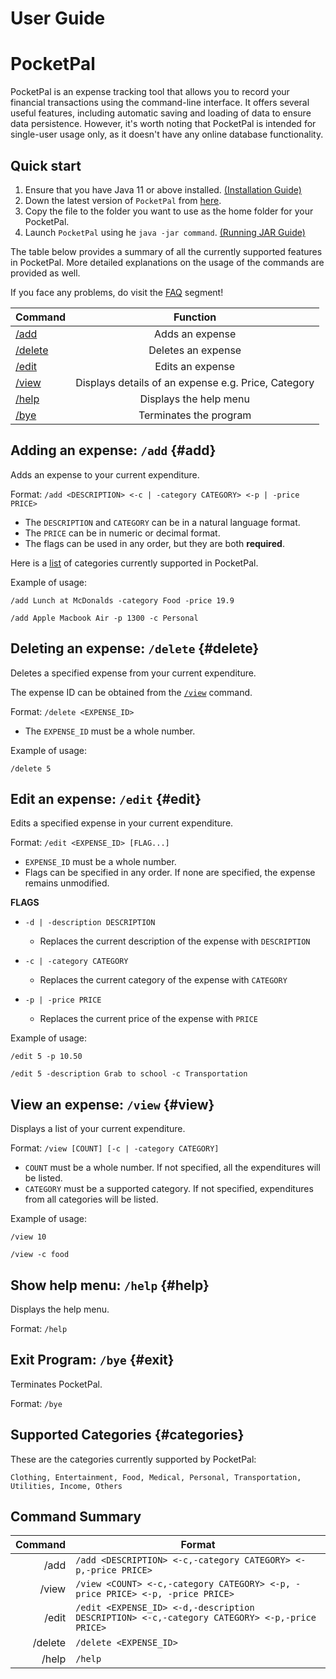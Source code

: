# User Guide

# PocketPal

PocketPal is an expense tracking tool that allows you to record your financial transactions using the command-line interface. It offers several useful features, including automatic saving and loading of data to ensure data persistence. However, it's worth noting that PocketPal is intended for single-user usage only, as it doesn't have any online database functionality.

## Quick start

1. Ensure that you have Java 11 or above installed. [(Installation Guide)](https://docs.oracle.com/en/java/javase/11/install/overview-jdk-installation.html#GUID-8677A77F-231A-40F7-98B9-1FD0B48C346A)
2. Down the latest version of `PocketPal` from [here]().
2. Copy the file to the folder you want to use as the home folder for your PocketPal.
3. Launch `PocketPal` using he `java -jar command`. [(Running JAR Guide)](https://se-education.org/guides/tutorials/jar.html#running-jar-files)


<!-- @@author adenteo -->
The table below provides a summary of all the currently supported features in PocketPal.
More detailed explanations on the usage of the commands are provided as well.

If you face any problems, do visit the [FAQ](../faq) segment!

| Command            |                      Function                       |
| ------------------ | :-------------------------------------------------: |
| [/add](#add)       |                   Adds an expense                   |
| [/delete](#delete) |                 Deletes an expense                  |
| [/edit](#edit)     |                  Edits an expense                   |
| [/view](#view)     | Displays details of an expense e.g. Price, Category |
| [/help](#help)     |               Displays the help menu                |
| [/bye](#bye)       |               Terminates the program                |

## Adding an expense: `/add` {#add}

Adds an expense to your current expenditure.

Format: `/add <DESCRIPTION> <-c | -category CATEGORY> <-p | -price PRICE>`

- The `DESCRIPTION` and `CATEGORY` can be in a natural language format.
- The `PRICE` can be in numeric or decimal format.
- The flags can be used in any order, but they are both **required**.

Here is a [list](#categories) of categories currently supported in PocketPal.

Example of usage:

`/add Lunch at McDonalds -category Food -price 19.9`

`/add Apple Macbook Air -p 1300 -c Personal`

## Deleting an expense: `/delete` {#delete}

Deletes a specified expense from your current expenditure.

The expense ID can be obtained from the [`/view`](#view) command.

Format: `/delete <EXPENSE_ID>`

- The `EXPENSE_ID` must be a whole number.

Example of usage:

`/delete 5`

## Edit an expense: `/edit` {#edit}

Edits a specified expense in your current expenditure.

Format: `/edit <EXPENSE_ID> [FLAG...]`

- `EXPENSE_ID` must be a whole number.
- Flags can be specified in any order. If none are specified, the expense remains unmodified.

__FLAGS__

- `-d | -description DESCRIPTION`
    - Replaces the current description of the expense with `DESCRIPTION`

- `-c | -category CATEGORY`
    - Replaces the current category of the expense with `CATEGORY`

- `-p | -price PRICE`
    - Replaces the current price of the expense with `PRICE`

Example of usage:

`/edit 5 -p 10.50`

`/edit 5 -description Grab to school -c Transportation`

## View an expense: `/view` {#view}

Displays a list of your current expenditure.

Format: `/view [COUNT] [-c | -category CATEGORY]`

- `COUNT` must be a whole number. If not specified, all the expenditures will be listed.
- `CATEGORY` must be a supported category. If not specified, expenditures from all categories will be listed.

Example of usage:

`/view 10`

`/view -c food`

## Show help menu: `/help` {#help}

Displays the help menu.

Format: `/help`

## Exit Program: `/bye` {#exit}

Terminates PocketPal.

Format: `/bye`

## Supported Categories {#categories}

These are the categories currently supported by PocketPal:

`Clothing, Entertainment, Food, Medical, Personal, Transportation, Utilities, Income, Others`
## Command Summary

| Command | Format                                                                                       |
| ------: | -------------------------------------------------------------------------------------------- |
|    /add | `/add <DESCRIPTION> <-c,-category CATEGORY> <-p,-price PRICE>`                               |
|   /view | `/view <COUNT> <-c,-category CATEGORY> <-p, -price PRICE> <-p, -price PRICE>`                |
|   /edit | `/edit <EXPENSE_ID> <-d,-description DESCRIPTION> <-c,-category CATEGORY> <-p,-price PRICE>` |
| /delete | `/delete <EXPENSE_ID>`                                                                       |
|   /help | `/help`                                                                                      |

<!-- @@author -->
